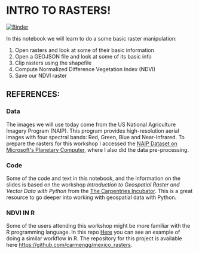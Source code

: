 # INTRO TO RASTERS!

[![Binder](https://mybinder.org/badge_logo.svg)](https://mybinder.org/v2/gh/carmengg/rasters_intro_SB_NAIP/main?labpath=full_raster_notebook.ipynb)

In this notebook we will learn to do a some basic raster manipulation:

1. Open rasters and look at some of their basic information
2. Open a GEOJSON file and look at some of its basic info
3. Clip rasters using the shapefile
4. Compute Normalized Difference Vegetation Index (NDVI)
5. Save our NDVI raster


## REFERENCES:

### Data
The images we will use today come from the US National Agriculture Imagery Program (NAIP). This program provides high-resolution aerial images with four spectral bands: Red, Green, Blue and Near-Infrared. To prepare the rasters for this workshop I accessed the [NAIP Dataset on Microsoft's Planetary Computer](https://planetarycomputer.microsoft.com/dataset/naip#overview), where I also did the data pre-processing.

### Code
Some of the code and text in this notebook, and the information on the slides is based on the workshop *Introduction to Geospatial Raster and Vector Data with Python* from the [The Carpentries Incubator](https://carpentries-incubator.github.io/geospatial-python/). This is a great resource to go deeper into working with geospatial data with Python. 

### NDVI IN R
Some of the users attending this workshop might be more familiar with the R programming language. In this repo [Here](https://carmengg.github.io/my_coding_website/posts/2021-05-28-mexico-rasters/) you can see an example of doing a similar workflow in R. The repository for this project is available here https://github.com/carmengg/mexico_rasters.
